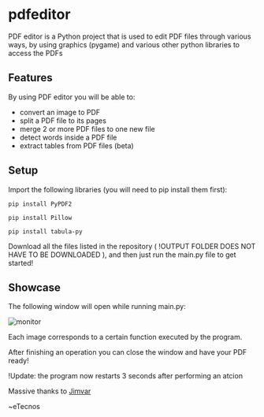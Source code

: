 # pdfeditor
PDF editor is a Python project that is used to edit PDF files through various ways, by using graphics (pygame) and various other python libraries to access the PDFs

## Features

By using PDF editor you will be able to:
- convert an image to PDF
- split a PDF file to its pages
- merge 2 or more PDF files to one new file
- detect words inside a PDF file
- extract tables from PDF files (beta)

## Setup

Import the following libraries (you will need to pip install them first):
```
pip install PyPDF2

pip install Pillow

pip install tabula-py
```
Download all the files listed in the repository ( !OUTPUT FOLDER DOES NOT HAVE TO BE DOWNLOADED ), and then just run the main.py file to get started!

## Showcase

The following window will open while running main.py:

![monitor](https://github.com/etecnos/pdfeditor/blob/main/output/monitor.png?raw=true)


Each image corresponds to a certain function executed by the program.

After finishing an operation you can close the window and have your PDF ready!

!Update: the program now restarts 3 seconds after performing an atcion

Massive thanks to [Jimvar](https://github.com/Jimvar)

~eTecnos
